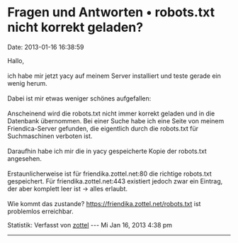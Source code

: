 Fragen und Antworten • robots.txt nicht korrekt geladen?
========================================================

Date: 2013-01-16 16:38:59

Hallo,\
\
ich habe mir jetzt yacy auf meinem Server installiert und teste gerade
ein wenig herum.\
\
Dabei ist mir etwas weniger schönes aufgefallen:\
\
Anscheinend wird die robots.txt nicht immer korrekt geladen und in die
Datenbank übernommen. Bei einer Suche habe ich eine Seite von meinem
Friendica-Server gefunden, die eigentlich durch die robots.txt für
Suchmaschinen verboten ist.\
\
Daraufhin habe ich mir die in yacy gespeicherte Kopie der robots.txt
angesehen.\
\
Erstaunlicherweise ist für friendika.zottel.net:80 die richtige
robots.txt gespeichert. Für friendika.zottel.net:443 existiert jedoch
zwar ein Eintrag, der aber komplett leer ist -\> alles erlaubt.\
\
Wie kommt das zustande? https://friendika.zottel.net/robots.txt ist
problemlos erreichbar.

Statistik: Verfasst von
[zottel](http://forum.yacy-websuche.de/memberlist.php?mode=viewprofile&u=8868)
--- Mi Jan 16, 2013 4:38 pm

------------------------------------------------------------------------
